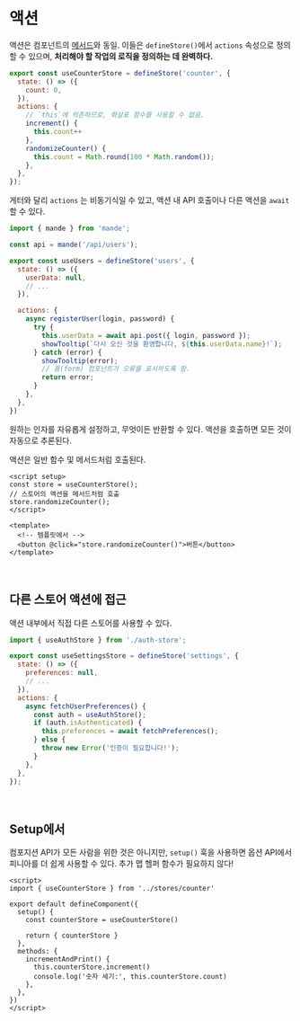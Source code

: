 # 액션

액션은 컴포넌트의 [메서드](https://ko.vuejs.org/api/options-state.html#methods)와 동일. 이들은 `defineStore()`에서 `actions` 속성으로 정의할 수 있으며, **처리해야 할 작업의 로직을 정의하는 데 완벽하다.**

```js
export const useCounterStore = defineStore('counter', {
  state: () => ({
    count: 0,
  }),
  actions: {
    // `this`에 의존하므로, 화살표 함수를 사용할 수 없음.
    increment() {
      this.count++
    },
    randomizeCounter() {
      this.count = Math.round(100 * Math.random());
    },
  },
});
```

게터와 달리 `actions` 는 비동기식일 수 있고, 액션 내 API 호출이나 다른 액션을 `await` 할 수 있다.

```js
import { mande } from 'mande';

const api = mande('/api/users');

export const useUsers = defineStore('users', {
  state: () => ({
    userData: null,
    // ...
  }),

  actions: {
    async registerUser(login, password) {
      try {
        this.userData = await api.post({ login, password });
        showTooltip(`다시 오신 것을 환영합니다, ${this.userData.name}!`);
      } catch (error) {
        showTooltip(error);
        // 폼(form) 컴포넌트가 오류를 표시하도록 함.
        return error;
      }
    },
  },
})
```

원하는 인자를 자유롭게 설정하고, 무엇이든 반환할 수 있다. 액션을 호출하면 모든 것이 자동으로 추론된다.

액션은 일반 함수 및 메서드처럼 호출된다.

```vue
<script setup>
const store = useCounterStore();
// 스토어의 액션을 메서드처럼 호출
store.randomizeCounter();
</script>

<template>
  <!-- 템플릿에서 -->
  <button @click="store.randomizeCounter()">버튼</button>
</template>
```

<br/>

## 다른 스토어 액션에 접근

액션 내부에서 직접 다른 스토어를 사용할 수 있다.

```js
import { useAuthStore } from './auth-store';

export const useSettingsStore = defineStore('settings', {
  state: () => ({
    preferences: null,
    // ...
  }),
  actions: {
    async fetchUserPreferences() {
      const auth = useAuthStore();
      if (auth.isAuthenticated) {
        this.preferences = await fetchPreferences();
      } else {
        throw new Error('인증이 필요합니다!');
      }
    },
  },
});
```

<br/>

## Setup에서

컴포지션 API가 모든 사람을 위한 것은 아니지만, `setup()` 훅을 사용하면 옵션 API에서 피니아를 더 쉽게 사용할 수 있다. 추가 맵 헬퍼 함수가 필요하지 않다!

```vue
<script>
import { useCounterStore } from '../stores/counter'

export default defineComponent({
  setup() {
    const counterStore = useCounterStore()

    return { counterStore }
  },
  methods: {
    incrementAndPrint() {
      this.counterStore.increment()
      console.log('숫자 세기:', this.counterStore.count)
    },
  },
})
</script>
```
